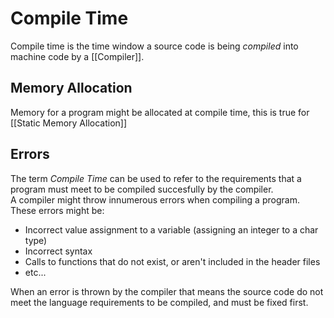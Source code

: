 # Compile Time
Compile time is the time window a source code is being *compiled* into machine code by a [[Compiler]]. 

## Memory Allocation
Memory for a program might be allocated at compile time, this is true for [[Static Memory Allocation]]

## Errors
The term *Compile Time* can be used to refer to the requirements that a program must meet to be compiled succesfully by the compiler.  
A compiler might throw innumerous errors when compiling a program. These errors might be: 
- Incorrect value assignment to a variable (assigning an integer to a char type)
- Incorrect syntax
- Calls to functions that do not exist, or aren't included in the header files
- etc...

When an error is thrown by the compiler that means the source code do not meet the language requirements to be compiled, and must be fixed first.

